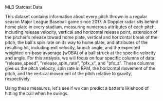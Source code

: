 MLB Statcast Data

This dataset contains information about every pitch thrown in a regular season Major League Baseball game since 2017. A Doppler radar sits behind home plate in every stadium, measuring numerous attributes of each pitch, including release velocity, vertical and horizontal release point, extension of the pitcher's release toward home plate, vertical and horizontal break of the pitch, the ball's spin rate on its way to home plate, and attributes of the resulting hit, including exit velocity, launch angle, and the expected weighted on-base avaerage (wOBA) of a ball struck at the specific velocity and angle. For this analysis, we will focus on four specific columns of data: "release_speed", "release_spin_rate", "pfx_x", and "pfx_z".  These columns give us the pitch velocity, spin rate in RPM, the horizontal movement of the pitch, and the vertical movement of the pitch relative to gravity, respectively.

Using these measures, let's see if we can predict a batter's likiehood of hitting the ball when he swings.
